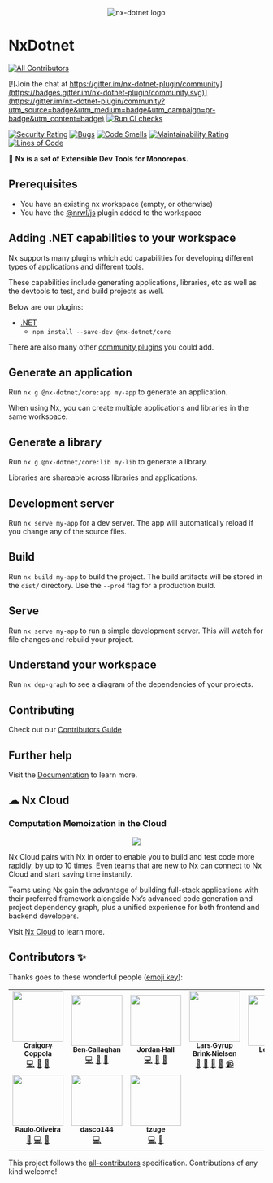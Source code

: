 <p style="text-align: center;">
  <image src="https://raw.githubusercontent.com/nx-dotnet/nx-dotnet/master/assets/color.svg" alt="nx-dotnet logo"/>
</p>

# NxDotnet

<!-- ALL-CONTRIBUTORS-BADGE:START - Do not remove or modify this section -->

[![All Contributors](https://img.shields.io/badge/all_contributors-10-orange.svg?style=flat-square)](#contributors-)

<!-- ALL-CONTRIBUTORS-BADGE:END -->

[![Join the chat at https://gitter.im/nx-dotnet-plugin/community](https://badges.gitter.im/nx-dotnet-plugin/community.svg)](https://gitter.im/nx-dotnet-plugin/community?utm_source=badge&utm_medium=badge&utm_campaign=pr-badge&utm_content=badge) [![Run CI checks](https://github.com/nx-dotnet/nx-dotnet/actions/workflows/main.yml/badge.svg?branch=master)](https://github.com/nx-dotnet/nx-dotnet/actions/workflows/main.yml)

[![Security Rating](https://sonarcloud.io/api/project_badges/measure?project=nx-dotnet_nx-dotnet&metric=security_rating)](https://sonarcloud.io/dashboard?id=nx-dotnet_nx-dotnet) [![Bugs](https://sonarcloud.io/api/project_badges/measure?project=nx-dotnet_nx-dotnet&metric=bugs)](https://sonarcloud.io/dashboard?id=nx-dotnet_nx-dotnet) [![Code Smells](https://sonarcloud.io/api/project_badges/measure?project=nx-dotnet_nx-dotnet&metric=code_smells)](https://sonarcloud.io/dashboard?id=nx-dotnet_nx-dotnet) [![Maintainability Rating](https://sonarcloud.io/api/project_badges/measure?project=nx-dotnet_nx-dotnet&metric=sqale_rating)](https://sonarcloud.io/dashboard?id=nx-dotnet_nx-dotnet) [![Lines of Code](https://sonarcloud.io/api/project_badges/measure?project=nx-dotnet_nx-dotnet&metric=ncloc)](https://sonarcloud.io/dashboard?id=nx-dotnet_nx-dotnet)

🔎 **Nx is a set of Extensible Dev Tools for Monorepos.**

## Prerequisites

- You have an existing nx workspace (empty, or otherwise)
- You have the [@nrwl/js](https://www.npmjs.com/package/@nrwl/js) plugin added to the workspace

## Adding .NET capabilities to your workspace

Nx supports many plugins which add capabilities for developing different types of applications and different tools.

These capabilities include generating applications, libraries, etc as well as the devtools to test, and build projects as well.

Below are our plugins:

- [.NET](https://docs.microsoft.com/en-us/dotnet/)
  - `npm install --save-dev @nx-dotnet/core`

There are also many other [community plugins](https://nx.dev/nx-community) you could add.

## Generate an application

Run `nx g @nx-dotnet/core:app my-app` to generate an application.

When using Nx, you can create multiple applications and libraries in the same workspace.

## Generate a library

Run `nx g @nx-dotnet/core:lib my-lib` to generate a library.

Libraries are shareable across libraries and applications.

## Development server

Run `nx serve my-app` for a dev server. The app will automatically reload if you change any of the source files.

<!--
## Code scaffolding

Run `nx g @nrwl/react:component my-component --project=my-app` to generate a new component.
-->

## Build

Run `nx build my-app` to build the project. The build artifacts will be stored in the `dist/` directory. Use the `--prod` flag for a production build.

## Serve

Run `nx serve my-app` to run a simple development server. This will watch for file changes and rebuild your project.

## Understand your workspace

Run `nx dep-graph` to see a diagram of the dependencies of your projects.

## Contributing

Check out our [Contributors Guide](CONTRIBUTING.md)

## Further help

Visit the [Documentation](https://nx-dotnet.com/docs) to learn more.

## ☁ Nx Cloud

### Computation Memoization in the Cloud

<p align="center"><img src="https://raw.githubusercontent.com/nrwl/nx/master/images/nx-cloud-card.png"></p>

Nx Cloud pairs with Nx in order to enable you to build and test code more rapidly, by up to 10 times. Even teams that are new to Nx can connect to Nx Cloud and start saving time instantly.

Teams using Nx gain the advantage of building full-stack applications with their preferred framework alongside Nx’s advanced code generation and project dependency graph, plus a unified experience for both frontend and backend developers.

Visit [Nx Cloud](https://nx.app/) to learn more.

## Contributors ✨

Thanks goes to these wonderful people ([emoji key](https://allcontributors.org/docs/en/emoji-key)):

<!-- ALL-CONTRIBUTORS-LIST:START - Do not remove or modify this section -->
<!-- prettier-ignore-start -->
<!-- markdownlint-disable -->
<table>
  <tbody>
    <tr>
      <td align="center"><a href="https://github.com/agentender"><img src="https://avatars.githubusercontent.com/u/6933928?v=4?s=100" width="100px;" alt=""/><br /><sub><b>Craigory Coppola</b></sub></a><br /><a href="https://github.com/nx-dotnet/nx-dotnet/commits?author=AgentEnder" title="Code">💻</a> <a href="#design-AgentEnder" title="Design">🎨</a> <a href="#ideas-AgentEnder" title="Ideas, Planning, & Feedback">🤔</a></td>
      <td align="center"><a href="https://github.com/bcallaghan-et"><img src="https://avatars.githubusercontent.com/u/44448874?v=4?s=100" width="100px;" alt=""/><br /><sub><b>Ben Callaghan</b></sub></a><br /><a href="https://github.com/nx-dotnet/nx-dotnet/commits?author=bcallaghan-et" title="Code">💻</a> <a href="#design-bcallaghan-et" title="Design">🎨</a> <a href="#userTesting-bcallaghan-et" title="User Testing">📓</a></td>
      <td align="center"><a href="https://github.com/jordan-hall"><img src="https://avatars.githubusercontent.com/u/2092344?v=4?s=100" width="100px;" alt=""/><br /><sub><b>Jordan Hall</b></sub></a><br /><a href="https://github.com/nx-dotnet/nx-dotnet/commits?author=Jordan-Hall" title="Code">💻</a> <a href="#design-Jordan-Hall" title="Design">🎨</a> <a href="#ideas-Jordan-Hall" title="Ideas, Planning, & Feedback">🤔</a></td>
      <td align="center"><a href="https://dev.to/layzee"><img src="https://avatars.githubusercontent.com/u/6364586?v=4?s=100" width="100px;" alt=""/><br /><sub><b>Lars Gyrup Brink Nielsen</b></sub></a><br /><a href="https://github.com/nx-dotnet/nx-dotnet/commits?author=LayZeeDK" title="Documentation">📖</a> <a href="#userTesting-LayZeeDK" title="User Testing">📓</a> <a href="https://github.com/nx-dotnet/nx-dotnet/issues?q=author%3ALayZeeDK" title="Bug reports">🐛</a> <a href="#blog-LayZeeDK" title="Blogposts">📝</a> <a href="#video-LayZeeDK" title="Videos">📹</a></td>
      <td align="center"><a href="https://www.linkedin.com/in/leon-chi-495a93171/"><img src="https://avatars.githubusercontent.com/u/6677963?v=4?s=100" width="100px;" alt=""/><br /><sub><b>Leon Chi</b></sub></a><br /><a href="https://github.com/nx-dotnet/nx-dotnet/commits?author=jimsleon" title="Code">💻</a></td>
      <td align="center"><a href="http://www.rumr.co.uk"><img src="https://avatars.githubusercontent.com/u/1983638?v=4?s=100" width="100px;" alt=""/><br /><sub><b>Tom Davis</b></sub></a><br /><a href="https://github.com/nx-dotnet/nx-dotnet/commits?author=photomoose" title="Code">💻</a></td>
      <td align="center"><a href="https://github.com/pemsbr"><img src="https://avatars.githubusercontent.com/u/4513618?v=4?s=100" width="100px;" alt=""/><br /><sub><b>Pedro Rodrigues</b></sub></a><br /><a href="https://github.com/nx-dotnet/nx-dotnet/commits?author=pemsbr" title="Code">💻</a></td>
    </tr>
    <tr>
      <td align="center"><a href="https://github.com/asinino"><img src="https://avatars.githubusercontent.com/u/32019405?v=4?s=100" width="100px;" alt=""/><br /><sub><b>Paulo Oliveira</b></sub></a><br /><a href="https://github.com/nx-dotnet/nx-dotnet/commits?author=asinino" title="Documentation">📖</a> <a href="https://github.com/nx-dotnet/nx-dotnet/commits?author=asinino" title="Code">💻</a> <a href="https://github.com/nx-dotnet/nx-dotnet/issues?q=author%3Aasinino" title="Bug reports">🐛</a></td>
      <td align="center"><a href="https://github.com/dasco144"><img src="https://avatars.githubusercontent.com/u/10575019?v=4?s=100" width="100px;" alt=""/><br /><sub><b>dasco144</b></sub></a><br /><a href="https://github.com/nx-dotnet/nx-dotnet/commits?author=dasco144" title="Code">💻</a></td>
      <td align="center"><a href="https://github.com/tzuge"><img src="https://avatars.githubusercontent.com/u/47162374?v=4?s=100" width="100px;" alt=""/><br /><sub><b>tzuge</b></sub></a><br /><a href="https://github.com/nx-dotnet/nx-dotnet/commits?author=tzuge" title="Code">💻</a> <a href="#design-tzuge" title="Design">🎨</a></td>
    </tr>
  </tbody>
</table>

<!-- markdownlint-restore -->
<!-- prettier-ignore-end -->

<!-- ALL-CONTRIBUTORS-LIST:END -->

This project follows the [all-contributors](https://github.com/all-contributors/all-contributors) specification. Contributions of any kind welcome!
